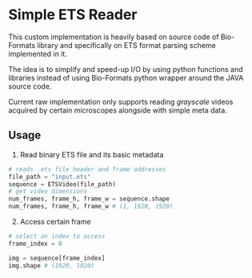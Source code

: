 # Simple ETS Reader

This custom implementation is heavily based on source code of Bio-Formats library and specifically on ETS format parsing scheme implemented in it.

The idea is to simplify and speed-up I/O by using python functions and libraries instead of using Bio-Formats python wrapper around the JAVA source code.

Current raw implementation only supports reading *grayscale* videos acquired by certain microscopes alongside with simple meta data.

## Usage

1. Read binary ETS file and its basic metadata
```python
# reads .ets file header and frame addresses
file_path = "input.ets"
sequence = ETSVideo(file_path)
# get video dimensions
num_frames, frame_h, frame_w = sequence.shape
num_frames, frame_h, frame_w # (1, 1920, 1920)
```
2. Access certain frame
```python
# select an index to access
frame_index = 0

img = sequence[frame_index]
img.shape # (1920, 1920)
```